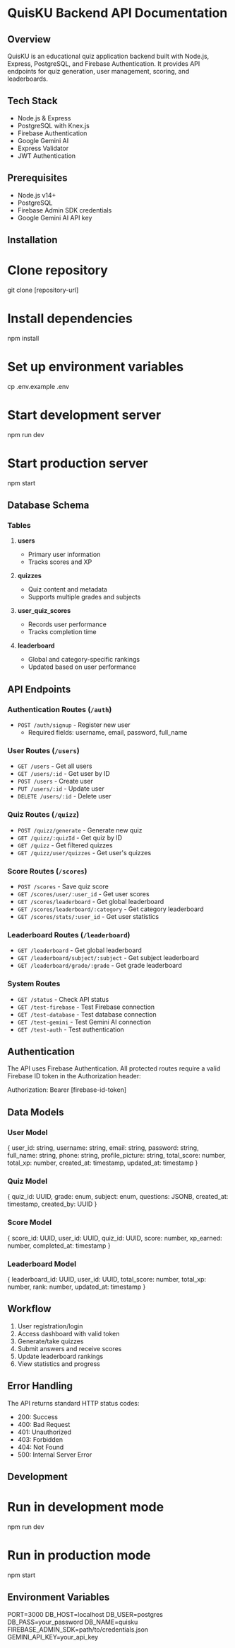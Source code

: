 # QuisKU Backend API Documentation

## Overview

QuisKU is an educational quiz application backend built with Node.js, Express, PostgreSQL, and Firebase Authentication. It provides API endpoints for quiz generation, user management, scoring, and leaderboards.

## Tech Stack

- Node.js & Express
- PostgreSQL with Knex.js
- Firebase Authentication
- Google Gemini AI
- Express Validator
- JWT Authentication

## Prerequisites

- Node.js v14+
- PostgreSQL
- Firebase Admin SDK credentials
- Google Gemini AI API key

## Installation

# Clone repository

git clone [repository-url]

# Install dependencies

npm install

# Set up environment variables

cp .env.example .env

# Start development server

npm run dev

# Start production server

npm start

## Database Schema

### Tables

1. **users**

   - Primary user information
   - Tracks scores and XP

2. **quizzes**

   - Quiz content and metadata
   - Supports multiple grades and subjects

3. **user_quiz_scores**

   - Records user performance
   - Tracks completion time

4. **leaderboard**
   - Global and category-specific rankings
   - Updated based on user performance

## API Endpoints

### Authentication Routes (`/auth`)

- `POST /auth/signup` - Register new user
  - Required fields: username, email, password, full_name

### User Routes (`/users`)

- `GET /users` - Get all users
- `GET /users/:id` - Get user by ID
- `POST /users` - Create user
- `PUT /users/:id` - Update user
- `DELETE /users/:id` - Delete user

### Quiz Routes (`/quizz`)

- `POST /quizz/generate` - Generate new quiz
- `GET /quizz/:quizId` - Get quiz by ID
- `GET /quizz` - Get filtered quizzes
- `GET /quizz/user/quizzes` - Get user's quizzes

### Score Routes (`/scores`)

- `POST /scores` - Save quiz score
- `GET /scores/user/:user_id` - Get user scores
- `GET /scores/leaderboard` - Get global leaderboard
- `GET /scores/leaderboard/:category` - Get category leaderboard
- `GET /scores/stats/:user_id` - Get user statistics

### Leaderboard Routes (`/leaderboard`)

- `GET /leaderboard` - Get global leaderboard
- `GET /leaderboard/subject/:subject` - Get subject leaderboard
- `GET /leaderboard/grade/:grade` - Get grade leaderboard

### System Routes

- `GET /status` - Check API status
- `GET /test-firebase` - Test Firebase connection
- `GET /test-database` - Test database connection
- `GET /test-gemini` - Test Gemini AI connection
- `GET /test-auth` - Test authentication

## Authentication

The API uses Firebase Authentication. All protected routes require a valid Firebase ID token in the Authorization header:

Authorization: Bearer [firebase-id-token]

## Data Models

### User Model

{
user_id: string,
username: string,
email: string,
password: string,
full_name: string,
phone: string,
profile_picture: string,
total_score: number,
total_xp: number,
created_at: timestamp,
updated_at: timestamp
}

### Quiz Model

{
quiz_id: UUID,
grade: enum,
subject: enum,
questions: JSONB,
created_at: timestamp,
created_by: UUID
}

### Score Model

{
score_id: UUID,
user_id: UUID,
quiz_id: UUID,
score: number,
xp_earned: number,
completed_at: timestamp
}

### Leaderboard Model

{
leaderboard_id: UUID,
user_id: UUID,
total_score: number,
total_xp: number,
rank: number,
updated_at: timestamp
}

## Workflow

1. User registration/login
2. Access dashboard with valid token
3. Generate/take quizzes
4. Submit answers and receive scores
5. Update leaderboard rankings
6. View statistics and progress

## Error Handling

The API returns standard HTTP status codes:

- 200: Success
- 400: Bad Request
- 401: Unauthorized
- 403: Forbidden
- 404: Not Found
- 500: Internal Server Error

## Development

# Run in development mode

npm run dev

# Run in production mode

npm start

## Environment Variables

PORT=3000
DB_HOST=localhost
DB_USER=postgres
DB_PASS=your_password
DB_NAME=quisku
FIREBASE_ADMIN_SDK=path/to/credentials.json
GEMINI_API_KEY=your_api_key
